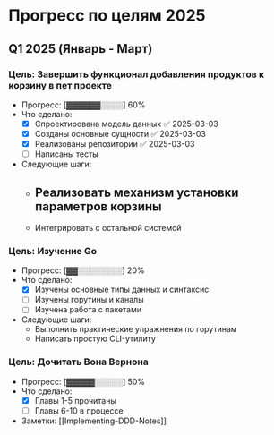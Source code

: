 
# Прогресс по целям 2025

## Q1 2025 (Январь - Март)

### Цель: Завершить функционал добавления продуктов к корзину в пет проекте
- Прогресс: [▓▓▓▓▓▓░░░░] 60%
- Что сделано:
  - [x] Спроектирована модель данных ✅ 2025-03-03
  - [x] Созданы основные сущности ✅ 2025-03-03
  - [x] Реализованы репозитории ✅ 2025-03-03
  - [ ] Написаны тесты
- Следующие шаги:
  - Реализовать механизм установки параметров корзины
	  - 
  - Интегрировать с остальной системой

### Цель: Изучение Go
- Прогресс: [▓▓░░░░░░░░] 20%
- Что сделано:
  - [x] Изучены основные типы данных и синтаксис
  - [ ] Изучены горутины и каналы
  - [ ] Изучена работа с пакетами
- Следующие шаги:
  - Выполнить практические упражнения по горутинам
  - Написать простую CLI-утилиту

### Цель: Дочитать Вона Вернона
- Прогресс: [▓▓▓▓▓░░░░░] 50%
- Что сделано:
  - [x] Главы 1-5 прочитаны
  - [ ] Главы 6-10 в процессе
- Заметки: [[Implementing-DDD-Notes]]